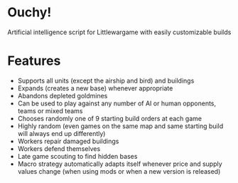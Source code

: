 # Ouchy!
Artificial intelligence script for Littlewargame with easily customizable builds

# Features
* Supports all units (except the airship and bird) and buildings
* Expands (creates a new base) whenever appropriate
* Abandons depleted goldmines
* Can be used to play against any number of AI or human opponents, teams or mixed teams
* Chooses randomly one of 9 starting build orders at each game
* Highly random (even games on the same map and same starting build will always end up differently)
* Workers repair damaged buildings
* Workers defend themselves
* Late game scouting to find hidden bases
* Macro strategy automatically adapts itself whenever price and supply values change (when using mods or when a new version is released)
